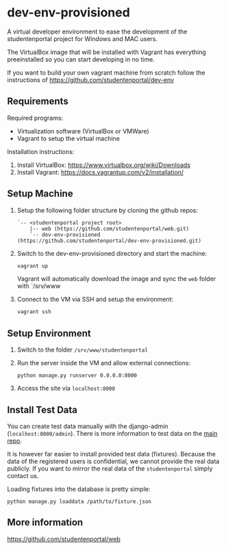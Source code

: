 dev-env-provisioned
===================

A virtual developer environment to ease the development of the studentenportal project for Windows and MAC users.

The VirtualBox image that will be installed with Vagrant has everything preeinstalled so you can start developing in no time.

If you want to build your own vagrant machine from scratch follow the instructions of https://github.com/studentenportal/dev-env

Requirements
------------

Required programs:
- Virtualization software (VirtualBox or VMWare)
- Vagrant to setup the virtual machine

Installation instructions:

1. Install VirtualBox: https://www.virtualbox.org/wiki/Downloads
2. Install Vagrant: https://docs.vagrantup.com/v2/installation/

Setup Machine
-------------

1.  Setup the following folder structure by cloning the github repos:

    ```
    `-- <studentenportal project root>
        |-- web (https://github.com/studentenportal/web.git)
        `-- dev-env-provisioned (https://github.com/studentenportal/dev-env-provisioned.git)
    ```
2.  Switch to the dev-env-provisioned directory and start the machine:

    ```bash
    vagrant up
    ```
    Vagrant will automatically download the image and sync the `web` folder with `/srv/www

3.  Connect to the VM via SSH and setup the environment:

    ```bash
    vagrant ssh

Setup Environment
-----------------

1.  Switch to the folder `/srv/www/studentenportal`
2.  Run the server inside the VM and allow external connections:

    ```
    python manage.py runserver 0.0.0.0:8000
    ```
3.  Access the site via `localhost:8000`

Install Test Data
-----------------
You can create test data manually with the django-admin (`localhost:8000/admin`).
There is more information to test data on the [main repo](https://github.com/studentenportal/web).

It is however far easier to install provided test data (fixtures).
Because the data of the registered users is confidential, we cannot provide the real data publicly. If you want to mirror the real data of the `studentenportal` simply contact us.

Loading fixtures into the database is pretty simple:
```
python manage.py loaddata /path/to/fixture.json
```

More information
----------------
https://github.com/studentenportal/web


